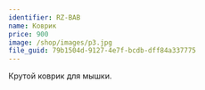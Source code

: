 ```yaml
---
identifier: RZ-BAB
name: Коврик
price: 900
image: /shop/images/p3.jpg
file_guid: 79b1504d-9127-4e7f-bcdb-dff84a337775
---
```

Крутой коврик для мышки.
